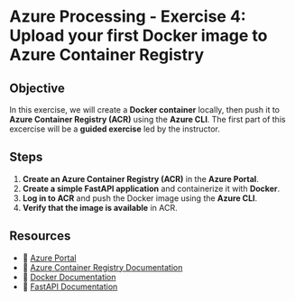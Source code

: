 # Azure Processing - Exercise 4: Upload your first Docker image to Azure Container Registry

## **Objective**  

In this exercise, we will create a **Docker container** locally, then push it to **Azure Container Registry (ACR)** using the **Azure CLI**. The first part of this excercise will be a **guided exercise** led by the instructor.  

## **Steps**  

1. **Create an Azure Container Registry (ACR)** in the **Azure Portal**.  
2. **Create a simple FastAPI application** and containerize it with **Docker**.  
3. **Log in to ACR** and push the Docker image using the **Azure CLI**.  
4. **Verify that the image is available** in ACR.  

## **Resources**  

- 📌 [Azure Portal](https://portal.azure.com)  
- 📖 [Azure Container Registry Documentation](https://learn.microsoft.com/en-us/azure/container-registry/)  
- 🐳 [Docker Documentation](https://docs.docker.com/)  
- 📖 [FastAPI Documentation](https://fastapi.tiangolo.com/)  